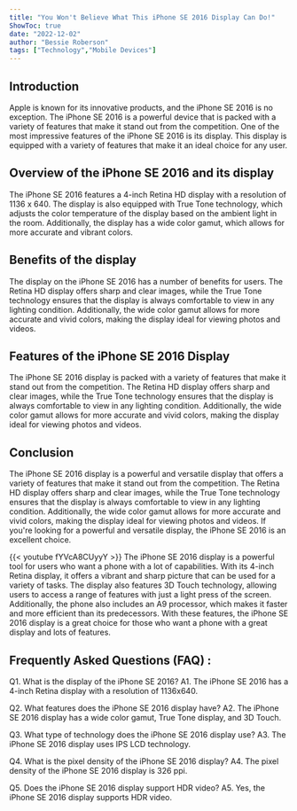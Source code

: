 ```yaml
---
title: "You Won't Believe What This iPhone SE 2016 Display Can Do!"
ShowToc: true 
date: "2022-12-02"
author: "Bessie Roberson" 
tags: ["Technology","Mobile Devices"]
---
```

## Introduction

Apple is known for its innovative products, and the iPhone SE 2016 is no exception. The iPhone SE 2016 is a powerful device that is packed with a variety of features that make it stand out from the competition. One of the most impressive features of the iPhone SE 2016 is its display. This display is equipped with a variety of features that make it an ideal choice for any user. 

## Overview of the iPhone SE 2016 and its display

The iPhone SE 2016 features a 4-inch Retina HD display with a resolution of 1136 x 640. The display is also equipped with True Tone technology, which adjusts the color temperature of the display based on the ambient light in the room. Additionally, the display has a wide color gamut, which allows for more accurate and vibrant colors. 

## Benefits of the display

The display on the iPhone SE 2016 has a number of benefits for users. The Retina HD display offers sharp and clear images, while the True Tone technology ensures that the display is always comfortable to view in any lighting condition. Additionally, the wide color gamut allows for more accurate and vivid colors, making the display ideal for viewing photos and videos. 

## Features of the iPhone SE 2016 Display

The iPhone SE 2016 display is packed with a variety of features that make it stand out from the competition. The Retina HD display offers sharp and clear images, while the True Tone technology ensures that the display is always comfortable to view in any lighting condition. Additionally, the wide color gamut allows for more accurate and vivid colors, making the display ideal for viewing photos and videos. 

## Conclusion

The iPhone SE 2016 display is a powerful and versatile display that offers a variety of features that make it stand out from the competition. The Retina HD display offers sharp and clear images, while the True Tone technology ensures that the display is always comfortable to view in any lighting condition. Additionally, the wide color gamut allows for more accurate and vivid colors, making the display ideal for viewing photos and videos. If you're looking for a powerful and versatile display, the iPhone SE 2016 is an excellent choice.

{{< youtube fYVcA8CUyyY >}} 
The iPhone SE 2016 display is a powerful tool for users who want a phone with a lot of capabilities. With its 4-inch Retina display, it offers a vibrant and sharp picture that can be used for a variety of tasks. The display also features 3D Touch technology, allowing users to access a range of features with just a light press of the screen. Additionally, the phone also includes an A9 processor, which makes it faster and more efficient than its predecessors. With these features, the iPhone SE 2016 display is a great choice for those who want a phone with a great display and lots of features.

## Frequently Asked Questions (FAQ) :
Q1. What is the display of the iPhone SE 2016?
A1. The iPhone SE 2016 has a 4-inch Retina display with a resolution of 1136x640.

Q2. What features does the iPhone SE 2016 display have?
A2. The iPhone SE 2016 display has a wide color gamut, True Tone display, and 3D Touch.

Q3. What type of technology does the iPhone SE 2016 display use?
A3. The iPhone SE 2016 display uses IPS LCD technology.

Q4. What is the pixel density of the iPhone SE 2016 display?
A4. The pixel density of the iPhone SE 2016 display is 326 ppi.

Q5. Does the iPhone SE 2016 display support HDR video?
A5. Yes, the iPhone SE 2016 display supports HDR video.



